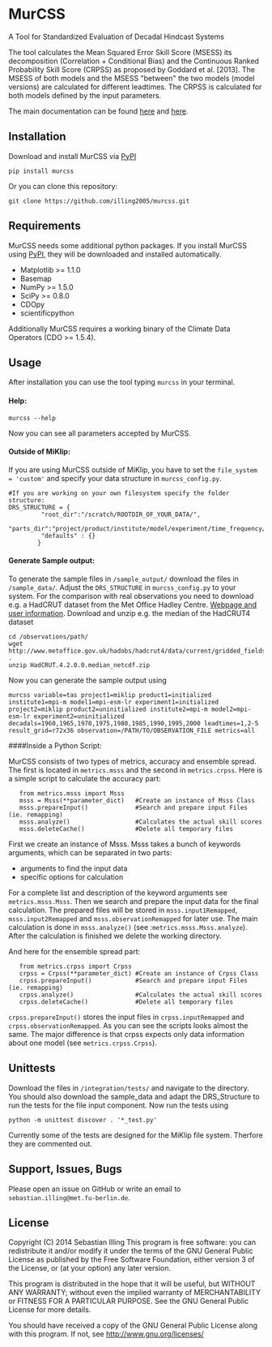MurCSS
=====
A Tool for Standardized Evaluation of Decadal Hindcast Systems

The tool calculates the Mean Squared Error Skill Score (MSESS) its
decomposition (Correlation + Conditional Bias) and the Continuous
Ranked Probability Skill Score (CRPSS) as proposed by Goddard et
al. [2013]. The MSESS of both models and the MSESS "between" the two
models (model versions) are calculated for different leadtimes. The
CRPSS is calculated for both models defined by the input parameters.

The main documentation can be found [here][local-docs] and [here][homepage].

Installation
-
Download and install MurCSS via [PyPI][]
```
pip install murcss
```

Or you can clone this repository:
```
git clone https://github.com/illing2005/murcss.git
```

Requirements
-
MurCSS needs some additional python packages. If you install MurCSS using [PyPI][], they will be downloaded and installed automatically. 
* Matplotlib >= 1.1.0
* Basemap
* NumPy >= 1.5.0
* SciPy >= 0.8.0
* CDOpy
* scientificpython

Additionally MurCSS requires a working binary of the Climate Data Operators (CDO >= 1.5.4).

Usage
-
After installation you can use the tool typing `murcss` in your terminal.
#### Help:
```
murcss --help 
```

Now you can see all parameters accepted by MurCSS.

#### Outside of MiKlip:

If you are using MurCSS outside of MiKlip, you have to set the `file_system = 'custom'` and specify your data structure in `murcss_config.py`. 

```
#If you are working on your own filesystem specify the folder structure:
DRS_STRUCTURE = {
         "root_dir":"/scratch/ROOTDIR_OF_YOUR_DATA/",
         "parts_dir":"project/product/institute/model/experiment/time_frequency/realm/variable/ensemble/file_name".split('/'),
         "defaults" : {}
        }

```

#### Generate Sample output:

To generate the sample files in `/sample_output/` download the files in `/sample_data/`. Adjust the `DRS_STRUCTURE` in `murcss_config.py` to your system. For the comparison with real observations you need to download e.g. a HadCRUT dataset from the Met Office Hadley Centre. [Webpage and user information][HadCRUT].
Download and unzip e.g. the median of the HadCRUT4 dataset 
```
cd /observations/path/
wget http://www.metoffice.gov.uk/hadobs/hadcrut4/data/current/gridded_fields/HadCRUT.4.2.0.0.median_netcdf.zip .
unzip HadCRUT.4.2.0.0.median_netcdf.zip 
```
Now you can generate the sample output using
```
murcss variable=tas project1=miklip product1=initialized institute1=mpi-m model1=mpi-esm-lr experiment1=initialized project2=miklip product2=uninitialized institute2=mpi-m model2=mpi-esm-lr experiment2=uninitialized decadals=1960,1965,1970,1975,1980,1985,1990,1995,2000 leadtimes=1,2-5 result_grid=r72x36 observation=/PATH/TO/OBSERVATION_FILE metrics=all
```

####Inside a Python Script:

MurCSS consists of two types of metrics, accuracy and ensemble spread. The first is located in `metrics.msss` and the second in `metrics.crpss`.
Here is a simple script to calculate the accuracy part:
```
   from metrics.msss import Msss 
   msss = Msss(**parameter_dict)   #Create an instance of Msss Class 
   msss.prepareInput()             #Search and prepare input Files (ie. remapping)
   msss.analyze()                  #Calculates the actual skill scores
   msss.deleteCache()              #Delete all temporary files 
```
First we create an instance of Msss. Msss takes a bunch of keywords arguments, which can be separated in two parts: 

* arguments to find the input data
* specific options  for calculation

For a complete list and description of the keyword arguments see `metrics.msss.Msss`. Then we search and prepare the input data for the final calculation. The prepared files will be stored in `msss.input1Remapped`, `msss.input2Remapped` and `msss.observationRemapped` for later use.
The main calculation is done in `msss.analyze()` (see :`metrics.msss.Msss.analyze`). After the calculation is finished we delete the working directory. 

And here for the ensemble spread part:
```
   from metrics.crpss import Crpss
   crpss = Crpss(**parameter_dict) #Create an instance of Crpss Class
   crpss.prepareInput()            #Search and prepare input Files (ie. remapping)
   crpss.analyze()                 #Calculates the actual skill scores
   crpss.deleteCache()             #Delete all temporary files
```
`crpss.prepareInput()` stores the input files in `crpss.inputRemapped` and `crpss.observationRemapped`. As you can see the scripts looks almost the same. The major difference is that crpss expects only data information about one model (see `metrics.crpss.Crpss`).

Unittests
-
Download the files in `/integration/tests/` and navigate to the directory.
You should also download the sample_data and adapt the DRS_Structure to run the tests for the file input component. 
Now run the tests using
```
python -m unittest discover . '*_test.py'
```
Currently some of the tests are designed for the MiKlip file system. Therfore they are commented out.

Support, Issues, Bugs
-
Please open an issue on GitHub or write an email to `sebastian.illing@met.fu-berlin.de`.


License
-
Copyright (C) 2014 Sebastian Illing This program is free software: you can redistribute it and/or modify it under the terms of the GNU General Public License as published by the Free Software Foundation, either version 3 of the License, or (at your option) any later version.

This program is distributed in the hope that it will be useful, but WITHOUT ANY WARRANTY; without even the implied warranty of MERCHANTABILITY or FITNESS FOR A PARTICULAR PURPOSE. See the GNU General Public License for more details.

You should have received a copy of the GNU General Public License along with this program. If not, see http://www.gnu.org/licenses/

[local-docs]: ./doc/build/index.html
[homepage]: https://www-miklip.dkrz.de/about/murcss
[PyPI]: https://pypi.python.org/pypi/murcss
[HadCRUT]: http://www.metoffice.gov.uk/hadobs/hadcrut4/data/current/download.html
